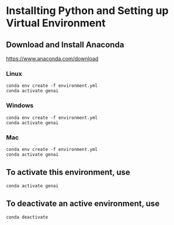 # Installting Python and Setting up Virtual Environment

## Download and Install Anaconda
https://www.anaconda.com/download

### Linux
```
conda env create -f environment.yml
conda activate genai
```

### Windows
```
conda env create -f environment.yml
conda activate genai
```

### Mac
```
conda env create -f environment.yml
conda activate genai
```


## To activate this environment, use
```
conda activate genai
```

## To deactivate an active environment, use
```
conda deactivate
```